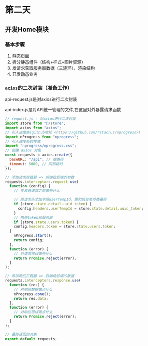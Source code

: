 # 第二天

## 开发Home模块

### 基本步骤

1. 静态页面  
2. 拆分静态组件（结构+样式+图片资源）  
3. 发请求获取服务器数据（三连环），渲染结构  
4. 开发动态业务  

### `axios`的二次封装（准备工作）

api-request.js是对axios进行二次封装

api-index.js是对API统一管理的文件,在这里对外暴露请求函数

```js
// request.js - 对axios进行二次封装 
import store from "@/store";
import axios from "axios";
// 引入进度条(github地址 <https://github.com/rstacruz/nprogress>)
import nProgress from "nprogress";
// 引入进度条的样式
import "nprogress/nprogress.css";
// 创建 axios 对象
const requests = axios.create({
  baseURL: "/api", // 根路径
  timeout: 5000, // 网络延时
});

// 添加请求拦截器 => 前端给后端的参数
requests.interceptors.request.use(
  function (config) {
    // 在发送请求之前做些什么

    // 给请求头添加字段userTempId，需和后台老师商量好
    if (store.state.detail.uuid_token) {
      config.headers.userTempId = store.state.detail.uuid_token;
    }
    // 携带token给服务器
    if (store.state.users.token) {
    config.headers.token = store.state.users.token;
  }
    nProgress.start();
    return config;
  },
  function (error) {
    // 对请求错误做些什么
    return Promise.reject(error);
  }
);

// 添加响应拦截器 => 后端给前端的数据
requests.interceptors.response.use(
  function (res) {
    // 对响应数据做点什么
    nProgress.done();
    return res.data;
  },
  function (error) {
    // 对响应错误做点什么
    return Promise.reject(error);
  }
);

// 最终返回的对象
export default requests;
```
